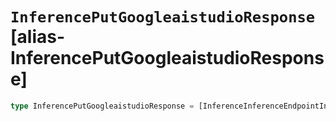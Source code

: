 # `InferencePutGoogleaistudioResponse` [alias-InferencePutGoogleaistudioResponse]
```typescript
type InferencePutGoogleaistudioResponse = [InferenceInferenceEndpointInfo](./InferenceInferenceEndpointInfo.md);
```
